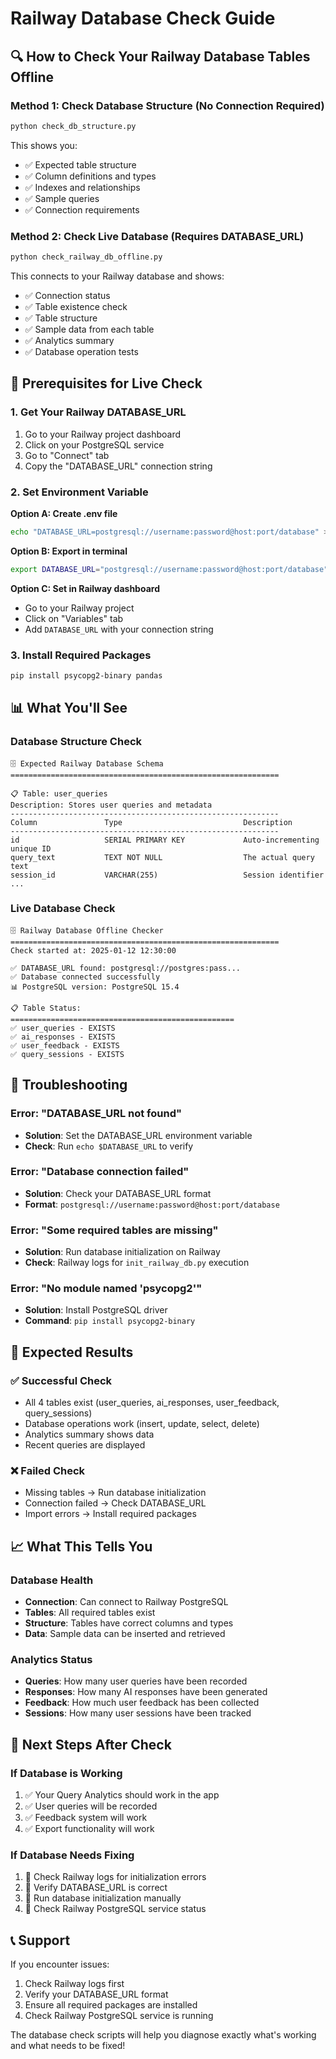 # Railway Database Check Guide

## 🔍 How to Check Your Railway Database Tables Offline

### Method 1: Check Database Structure (No Connection Required)

```bash
python check_db_structure.py
```

This shows you:

- ✅ Expected table structure
- ✅ Column definitions and types
- ✅ Indexes and relationships
- ✅ Sample queries
- ✅ Connection requirements

### Method 2: Check Live Database (Requires DATABASE_URL)

```bash
python check_railway_db_offline.py
```

This connects to your Railway database and shows:

- ✅ Connection status
- ✅ Table existence check
- ✅ Table structure
- ✅ Sample data from each table
- ✅ Analytics summary
- ✅ Database operation tests

## 🔧 Prerequisites for Live Check

### 1. Get Your Railway DATABASE_URL

1. Go to your Railway project dashboard
2. Click on your PostgreSQL service
3. Go to "Connect" tab
4. Copy the "DATABASE_URL" connection string

### 2. Set Environment Variable

**Option A: Create .env file**

```bash
echo "DATABASE_URL=postgresql://username:password@host:port/database" > .env
```

**Option B: Export in terminal**

```bash
export DATABASE_URL="postgresql://username:password@host:port/database"
```

**Option C: Set in Railway dashboard**

- Go to your Railway project
- Click on "Variables" tab
- Add `DATABASE_URL` with your connection string

### 3. Install Required Packages

```bash
pip install psycopg2-binary pandas
```

## 📊 What You'll See

### Database Structure Check

```
🗄️ Expected Railway Database Schema
============================================================

📋 Table: user_queries
Description: Stores user queries and metadata
------------------------------------------------------------
Column               Type                           Description
------------------------------------------------------------
id                   SERIAL PRIMARY KEY             Auto-incrementing unique ID
query_text           TEXT NOT NULL                  The actual query text
session_id           VARCHAR(255)                   Session identifier
...
```

### Live Database Check

```
🗄️ Railway Database Offline Checker
============================================================
Check started at: 2025-01-12 12:30:00

✅ DATABASE_URL found: postgresql://postgres:pass...
✅ Database connected successfully
📊 PostgreSQL version: PostgreSQL 15.4

📋 Table Status:
==================================================
✅ user_queries - EXISTS
✅ ai_responses - EXISTS
✅ user_feedback - EXISTS
✅ query_sessions - EXISTS
```

## 🚨 Troubleshooting

### Error: "DATABASE_URL not found"

- **Solution**: Set the DATABASE_URL environment variable
- **Check**: Run `echo $DATABASE_URL` to verify

### Error: "Database connection failed"

- **Solution**: Check your DATABASE_URL format
- **Format**: `postgresql://username:password@host:port/database`

### Error: "Some required tables are missing"

- **Solution**: Run database initialization on Railway
- **Check**: Railway logs for `init_railway_db.py` execution

### Error: "No module named 'psycopg2'"

- **Solution**: Install PostgreSQL driver
- **Command**: `pip install psycopg2-binary`

## 🎯 Expected Results

### ✅ Successful Check

- All 4 tables exist (user_queries, ai_responses, user_feedback, query_sessions)
- Database operations work (insert, update, select, delete)
- Analytics summary shows data
- Recent queries are displayed

### ❌ Failed Check

- Missing tables → Run database initialization
- Connection failed → Check DATABASE_URL
- Import errors → Install required packages

## 📈 What This Tells You

### Database Health

- **Connection**: Can connect to Railway PostgreSQL
- **Tables**: All required tables exist
- **Structure**: Tables have correct columns and types
- **Data**: Sample data can be inserted and retrieved

### Analytics Status

- **Queries**: How many user queries have been recorded
- **Responses**: How many AI responses have been generated
- **Feedback**: How much user feedback has been collected
- **Sessions**: How many user sessions have been tracked

## 🔄 Next Steps After Check

### If Database is Working

1. ✅ Your Query Analytics should work in the app
2. ✅ User queries will be recorded
3. ✅ Feedback system will work
4. ✅ Export functionality will work

### If Database Needs Fixing

1. 🔧 Check Railway logs for initialization errors
2. 🔧 Verify DATABASE_URL is correct
3. 🔧 Run database initialization manually
4. 🔧 Check Railway PostgreSQL service status

## 📞 Support

If you encounter issues:

1. Check Railway logs first
2. Verify your DATABASE_URL format
3. Ensure all required packages are installed
4. Check Railway PostgreSQL service is running

The database check scripts will help you diagnose exactly what's working and what needs to be fixed!
